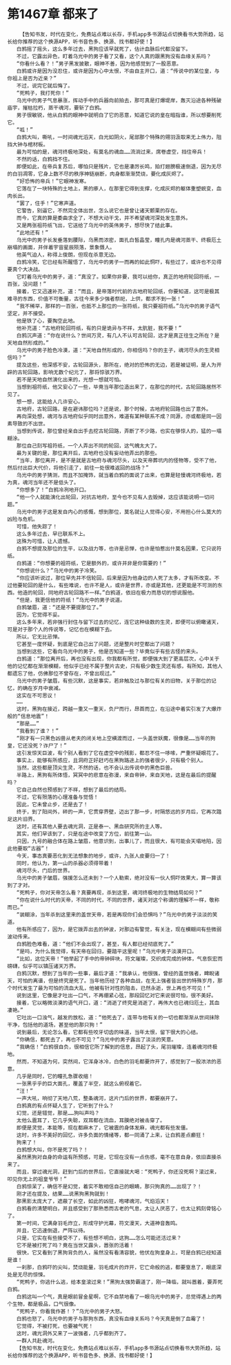 # 第1467章 都来了
        【告知书友，时代在变化，免费站点难以长存，手机app多书源站点切换看书大势所趋，站长给你推荐的这个换源APP，听书音色多、换源、找书都好使！】
       白鸦摇了摇头，这么多年过去，黑狗应该早就死了，估计血脉后代都没留下。
       不过，它露出异色，盯着乌光中的男子看了又看，这个人真的跟黑狗没有血缘关系吗？
       “你看什么看？！”男子黑发披散，眼神不善，因为他感觉到了一股恶意。
       白鸦或许是因为没忍住，或许是因为心中太恨，不由自主开口，道：“传说中的某位皇，与你祖上是否为近亲？”
       不过，说完它就后悔了。
       “死鸭子，我打死你！”
       乌光中的男子气息暴涨，挥动手中的兵器向前拍去，那可真是打爆堤岸，轰灭沿途各种残破庙宇，摧枯拉朽，蒸干魂河，要斩了白鸦。
       男子很敏锐，他从白鸦的眼神中就明白了它的恶意，知道它说的皇在暗指谁，所以想要削死它。
       “呱！”
       白鸦大叫，嘶吼，一时间魂光滔天，白光如阴火，尾部那个特殊的翎羽汲取来无上伟力，阻挡大钟与棺材板。
       最为可怕的是，魂河终极地深处，有莫名的魂血……流淌过来，席卷虚空，挡住帝兵！
       不然的话，白鸦挡不住。
       即便如此，在帝兵复苏后，哪怕只是残片，它也是凄厉长鸣，拍打翅膀极速倒退，因为无尽的白羽凋零，它身上数不尽的秩序神链崩断，肉身都渐渐焚烧，要化成灰烬了。
       “好恐怖的帝兵！”它眼神发寒。
       它落在了一块特殊的土地上，黑的瘆人，在那里它得到支撑，化成灰烬的躯体重塑蜕变，血肉长出。
       “罢了，住手！”它寒声道。
       它警告，别逼它，不然完全体出世，怎么说它也是曾让诸天颤栗的存在。
       而今，它真的算是委曲求全了，不想大动干戈，并不希望魂河深处发生意外。
       又是两张祖符纸飞出，它送给了乌光中的英伟男子，想尽快了结此事。
       “此地还有！”
       乌光中的男子长发垂落到腰际，乌黑而浓密，面孔白皙晶莹，瞳孔内是魂河蒸干、终极厄土崩塌的画面，并伴着宇宙星辰陨落，景象慑人。
       他英气迫人，称得上俊朗，但现在杀意无边。
       白鸦冷笑，它已经有所醒悟了，乌光中的男子一而再的如此恫吓，有些过了，或许也不见得要真个大决战。
       它盯着乌光中的男子，道：“真没了。如果你非要，我可以给你，真正的地府轮回符纸，一百张，没问题！”
       接着，它又迅速补充，道：“而且，是帝落时代前的古地府轮回纸，你要知道，这可是极其难寻的东西，价值不可衡量，古往今来多少强者祭祀，上供，都求不到一张！”
       “我不稀罕，那样的一百张，也抵不上那位的一张符纸，我只要祖符纸。”乌光中的男子语气坚定，并不接受。
       他是铁了心，要掏空此地。
       他补充道：“古地府轮回符纸，有的只是诡异与不祥，太肮脏，我不要！”
       白鸦沉声道：“你在说什么？世间万灵，有几人不认可古轮回，这才是真正往生之所在？是天地自然形成的。”
       乌光中的男子脸色冷漠，道：“天地自然形成的，你相信吗？你的主子，魂河尽头的生灵相信吗？”
       提及这些，他深感不安，古轮回源头，那所在，绝对的恐怖的无边，若是被证明，是人为开辟的古轮回路，影响无数个纪元了，那将惊骇万界。
       若不是天地自然演化出来的，光想一想就可怕。
       当想到祖符纸，他又安心了一些，毕竟当年那位造出来了，在那位的时代，古轮回路居然不见了。
       想一想，这能给人几许安心。
       古地府，古轮回路，是在避讳那位吗？还是说，那个时候，古地府轮回路也出了意外。
       再向深处想，魂河与古地府似乎同时出意外，难道有某种联系不成？同源，亦或都是同一因素导致的不出世。
       当想到传说，那位曾经亲自出手去挖古轮回路，弄断了不少路，也实在够惊人的，猛的一塌糊涂。
       那位自己刻写祖符纸，一个人弄出不同的轮回，这气魄太大了。
       最为关键的是，那位离开后，古地府也没有妄动他弄出的那些。
       “当年，那位离开，是不是就是古地府与魂河尽头，以及天帝葬坑内的怪物等，受不了他，然后付出巨大代价，将他引走了，前往一处很难返回的战场？”
       乌光中的男子猜测，而且不加掩饰，就当着白鸦的面说了出来，也算是轻慢魂河终极地，若为真，魂河当年还不是低头了。
       “你想多了！”白鸦冷冽地开口。
       “他一个人就能演化出轮回，对抗古地府，至今也不见有人去毁掉，这应该能说明一切问题。”
       乌光中的男子这是发自内心的感慨，想到那位，莫名就让人觉得心安，不用担心什么莫大的凶险与危机。
       可惜，他失踪了！
       这么多年过去，早已联系不上。
       这殊为可惜，让人遗憾。
       白鸦不想提及那位的生平，以及战力等，也许是忌惮，也许是怕惹出什莫名因果，它只说符纸。
       白鸦道：“你想要的祖符纸，它是额外的，或许并非是你需要的！”
       “你想说什么？”乌光中的男子冷笑。
       “你应该听说过，那位早先并不信轮回，后来是因为他身边的人死了太多，才有所改变。不过他要轮回的是什么，有些难说，也许不是人，或许是世界，亦或是其他，还更能是不可测的东西。他造的轮回，同地府古轮回路不一样。”白鸦道，依旧在极力而恳切的想说服他。
       “但是，我更信他的符纸！”乌光中的男子说道。
       白鸦皱眉，道：“还是不要提那位了。”
       因为，它觉得不妥。
       这么多年来，若非强行封住与留下过去的记忆，连它这种级数的生灵，即便可以俯瞰诸天，可是对于那个人的传说等，记忆也在模糊下去。
       所以，它无比忌惮。
       它甚至一度怀疑，到底是它自己出了问题，还是整片时空都出了问题？
       当想到这些，它看向乌光中的男子，他是否知道一些？毕竟似乎有些古怪的来头。
       白鸦道：“那位离开后，再也没有出现，你我都有所觉，即便强大到了更高层次，心中关于他的记忆都在渐渐模糊，他似乎已经不属于整片古史，只有极少数生灵还有感，有所知，其他人都遗忘了他，仿佛那位不曾存在，不曾出现过。”
       乌光中的男子皱眉，有些沉默，这是事实，若非触及过与那位有关的旧物，关于那位的记忆，的确在岁月中衰减。
       这实在不可思议！
       ……
       这时，黑狗在接近，跨越一重又一重天，负尸而行，昂首而立，在沿途中着实引发了大爆炸般的“信息地震”！
       “那是……”
       “我看到了谁？！”
       “刚才有一只黑色凶兽从老夫的闭关地上空横渡而过，一头盖世妖魔，很像是……当年的狗皇，它还没死？诈尸了！”
       这引发惊天巨波，有个别人看到了它在虚空中的残影，都忍不住一哆嗦，严重怀疑眼花了。
       事实上，能够有所感应，且洞府正好赶巧在黑狗路途上的强者很少，只有极个别人。
       当然，这些都是顶尖生灵，不然的话，也不会认出传说中的黑色巨兽。
       半路上，黑狗有所体悟，冥冥中的悲意在弥漫，来自帝钟，来自天地，这是在最后的提醒吗？
       它自己自然也预感到了不祥，想到了最后的结局。
       不过，它有殒落的心理准备与觉悟！
       因此，它未曾止步，还是去了！
       终于，到了阳间外，砰的一声，它贯穿界壁，迈出了那一步，时隔悠远的岁月后，它再次踏足这片旧界。
       这时，还有其他人要去魂光洞，正是泰一、黑血研究所的主人等。
       其实，他们早该到了，只是在途中改变了方位，前往第一山。
       只因，九号的融合体在路上皱眉，他意识到，出事儿了，而且很大，有可能会天塌地陷，因此他要取“古器”！
       今天，事态真要恶化到无法想象的地步，或许，九张人皮要归一了！
       同时，他认为，第一山的杀器必须得带着！
       魂河尽头，门后的世界。
       乌光中的男子皱眉，强援怎么还未到？一个人勒索，绝对没有一伙人恫吓效果大，算一算该到了才对。
       “死鸭子，你对天帝怎么看？真要再现，杀到这里，魂河终极地的生物结局如何？”
       “你在说什么时代的天帝，不同的时代，不同的世界，诸天对这个称谓的理解不一样，敬称而已。”
       “装糊涂，当年杀到这里来的盖世天帝，若是再现你们会恐惧吗？”乌光中的男子淡淡的笑道。
       他有所感应了，因为，是它拨弄出去的钟波，对那边有警觉，有关注，现在模糊间有些微弱波动传来。
       白鸦脸色难看，道：“他们不会出现了，甚至，有人都已经彻底死了。”
       “是吗，为什么我觉得，有天帝在回归，要踏平这里呢！”乌光中男子淡漠开口。
       “比如，这位天帝！”他举起了手中的帝钟碎块，符文璀璨，交织成完成的钟体，气息恢宏而磅礴，似乎可以镇压诸天万界。
       白鸦沉默，想到了当年的一些事，最后才道：“我承认，他很强，曾经的盖世强者，睥睨诸天，可怕的离谱，但是终究是死了。当年他历经了各种血战，在无上强者皆出世的特殊岁月，那个时代发生了最为可怕的流血大乱，他被有针对性的阻击，已然永逝，世上再也不可见！”
       说到这里，它像是才吐出一口气，不再绷紧心弦，那段回忆对它来说很可怕，很不美好。
       接着，它以略微淡漠的语气开口，道：“消逝了终究是消逝了，再伟大也已魂归厄土，其血凄艳。”
       它吐出一口浊气，越发的放松，道：“他死去了，连带与他有关的一切也都渐渐从世间抹除干净，包括他的道场，甚至他的那只狗！”
       说到最后，无论怎么看，它都有些咬牙切齿的味道，当年太恨，留下很大的心结。
       “你确信，都死去了，再也不可见？”乌光中的男子露出了淡淡的笑意。
       “我确信！”白鸦很自负，很相信它所了解到的信息，昂起了头，尾羽璀璨，连着魂河终极地。
       然而，不知道为何，突然间，它浑身冰冷，白色的羽毛都要炸开了，感觉到了一股浓浓的恶意。
       几乎是同时，它的瞳孔急骤收缩！
       一张黑乎乎的巨大面孔，覆盖了半空，就这么俯视着它。
       “汪！”
       一声大吼，响彻了天地八荒，整条魂河，这片门后的世界，都要崩开了。
       白鸦真的有点怀疑人生了，它听到了什么？
       幻觉，还是错觉，那是……狗叫声吗？
       太他么震耳了，它几乎失聪，双耳都在流血，耳膜绝对被击穿了。
       即便是灵觉，本能等，现在都麻木了，它被震的身体发麻，魂光都有些发僵。
       这时，许多不美好的回忆，许多负面的情绪等，都一同涌了上来，让白鸦差点癫狂！
       狗来了！
       白鸦想大叫，你不是死了吗？！
       虽然黑狗对自身的命运有所预感，可是，它现在没有一点伤感，毫不在意自身，依旧直接杀来了。
       而且，穿过魂光洞，赶到门后的世界后，它直接就大喝：“死鸭子，你还没死啊？滚过来，叩见你无上的祖皇爷爷！”
       白鸦惊呆了，确信不是幻觉，着实不敢相信自己的眼睛，那只狗真的……出现了？！
       刚才还在提及，结果……说黑狗黑狗就到！
       那黑影太庞大了，遮蔽了长空，如此的凶狂，咆哮魂河，气焰滔天！
       白鸦看的清楚明白，并且感受到了那熟悉而古老的气息，太让人厌恶了，也太让鸦刻骨铭心了。
       第一时间，它满身羽毛炸立，形成守护光幕，符文漫天，大道神音轰鸣。
       并且，它迅速倒退，严阵以待。
       只是，它实在有些接受不了，有些想不明白，这狗……怎么可能还活过来？
       它不是被打死了吗？竟在当世又露头，嚣张的活着！
       很快，它又看到了黑狗背负的人，虽然没有看清容貌，他伏在狗皇身上，可是白鸦已经知道是谁！
       一刹那，白鸦吓的尖叫，焚烧能量，羽毛成片的炸开，它亡命般的逃，都要窒息了，眼底深处是无尽的惊悚。
       “死鸭子，你逃什么逃，给本皇滚过来！”黑狗太强势霸道了，刚一降临，就叫嚣着，要弄死白鸦。
       白鸦这叫一个气，真是眼前冒金星啊，它不自禁地看了一眼乌光中的男子，总觉得遇上的两个生物，都是极品，口气很像。
       “死鸭子，你看我作甚！？”乌光中的男子大怒。
       白鸦也怒了，乌光中的男子与那狗东西，真没有血缘关系吗？今天真是倒了血霉了！
       它觉得，不被打死，也要被气死！
       这时，魂光洞外又来了一波强者，几乎都到齐了。
       一群人共赴魂河。
       【告知书友，时代在变化，免费站点难以长存，手机app多书源站点切换看书大势所趋，站长给你推荐的这个换源APP，听书音色多、换源、找书都好使！】